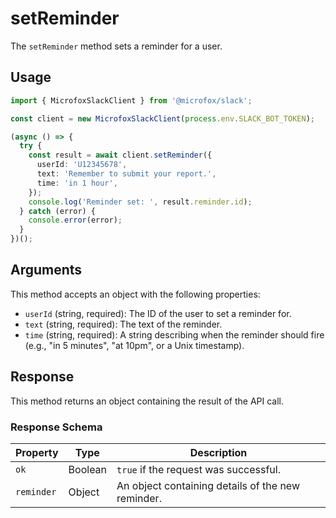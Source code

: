 # setReminder

The `setReminder` method sets a reminder for a user.

## Usage

```typescript
import { MicrofoxSlackClient } from '@microfox/slack';

const client = new MicrofoxSlackClient(process.env.SLACK_BOT_TOKEN);

(async () => {
  try {
    const result = await client.setReminder({
      userId: 'U12345678',
      text: 'Remember to submit your report.',
      time: 'in 1 hour',
    });
    console.log('Reminder set: ', result.reminder.id);
  } catch (error) {
    console.error(error);
  }
})();
```

## Arguments

This method accepts an object with the following properties:

-   `userId` (string, required): The ID of the user to set a reminder for.
-   `text` (string, required): The text of the reminder.
-   `time` (string, required): A string describing when the reminder should fire (e.g., "in 5 minutes", "at 10pm", or a Unix timestamp).

## Response

This method returns an object containing the result of the API call.

### Response Schema

| Property   | Type    | Description                                       |
| ---------- | ------- | ------------------------------------------------- |
| `ok`       | Boolean | `true` if the request was successful.             |
| `reminder` | Object  | An object containing details of the new reminder. |